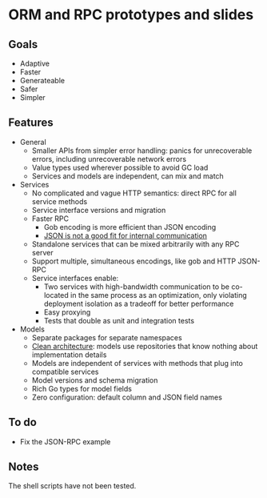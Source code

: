 # ORM and RPC prototypes and slides

## Goals

- Adaptive
- Faster
- Generateable
- Safer
- Simpler

## Features

- General
    - Smaller APIs from simpler error handling: panics for unrecoverable errors, including unrecoverable network errors
    - Value types used wherever possible to avoid GC load
    - Services and models are independent, can mix and match
- Services
    - No complicated and vague HTTP semantics: direct RPC for all service methods
    - Service interface versions and migration
    - Faster RPC
        - Gob encoding is more efficient than JSON encoding
        - [JSON is not a good fit for internal communication](https://www.hakkalabs.co/articles/distributed-systems-go-good-bad-otherwise)
    - Standalone services that can be mixed arbitrarily with any RPC server
    - Support multiple, simultaneous encodings, like gob and HTTP JSON-RPC
    - Service interfaces enable:
         - Two services with high-bandwidth communication to be co-located in the same process as an optimization, only violating deployment isolation as a tradeoff for better performance
         - Easy proxying
         - Tests that double as unit and integration tests
- Models
    - Separate packages for separate namespaces
    - [Clean architecture](https://blog.8thlight.com/uncle-bob/2012/08/13/the-clean-architecture.html): models use repositories that know nothing about implementation details
    - Models are independent of services with methods that plug into compatible services
    - Model versions and schema migration
    - Rich Go types for model fields
    - Zero configuration: default column and JSON field names

## To do

- Fix the JSON-RPC example

## Notes

The shell scripts have not been tested.

